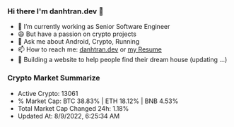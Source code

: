 ### Hi there I'm danhtran.dev 👋

- 🔭 I’m currently working as Senior Software Engineer
- 😄 But have a passion on crypto projects
- 💬 Ask me about Android, Crypto, Running 
- 📫 How to reach me: <a href="https://danhtran.dev" target="_blank">danhtran.dev</a> or <a href="Developer-Resume.pdf" target="_blank">my Resume</a>
- 🌱 Building a website to help people find their dream house (updating ...)

### Crypto Market Summarize
- Active Crypto: 13061
- % Market Cap: BTC 38.83% | ETH 18.12% | BNB 4.53%
- Total Market Cap Changed 24h: 1.18%
- Updated At: 8/9/2022, 6:25:34 AM
